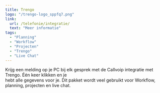 ```yaml
---
title: Trengo
logo: "/trengo-logo_sppfq7.png"
link:
  url: /telefonie/integratie/
  text: "Meer informatie"
tags:
  - "Planning"
  - "Workflow"
  - "Projecten"
  - "Trengo"
  - "Live Chat"
---
```

Krijg een melding op je PC bij elk gesprek met de Callvoip integratie met Trengo. Één keer klikken en je<br>
hebt alle gegevens voor je. Dit pakket wordt veel gebruikt voor Workflow, planning, projecten en live chat.
